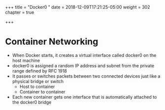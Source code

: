 +++
title = "Docker0 "
date = 2018-12-09T17:21:25-05:00
weight = 302
chapter = true

+++

# Container Networking

* When Docker starts, it creates a virtual interface called docker0 on the host machine
* docker0 is assigned a random IP address and subnet from the private range defined by RFC 1918
* It passes or switches packets between two connected devices just like a physical bridge or switch 
    * Host to container
    * Container to container
* Each new container gets one interface that is automatically attached to the docker0 bridge
